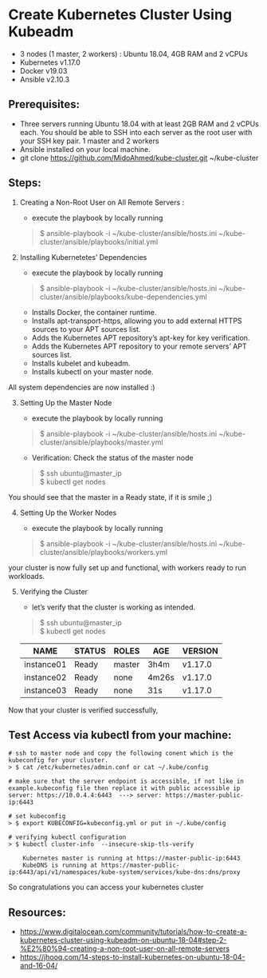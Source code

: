 
# Create Kubernetes Cluster Using Kubeadm
 - 3 nodes (1 master, 2 workers) : Ubuntu 18.04, 4GB RAM and 2 vCPUs
 - Kubernetes v1.17.0
 - Docker v19.03
 - Ansible v2.10.3

## Prerequisites:

- Three servers running Ubuntu 18.04 with at least 2GB RAM and 2 vCPUs each. You should be able to SSH into each server as the root user with your SSH key pair.
        1 master and 2 workers
- Ansible installed on your local machine.
- git clone https://github.com/MidoAhmed/kube-cluster.git ~/kube-cluster

## Steps:

1. Creating a Non-Root User on All Remote Servers :
    * execute the playbook by locally running
    > $ ansible-playbook -i ~/kube-cluster/ansible/hosts.ini ~/kube-cluster/ansible/playbooks/initial.yml

2.  Installing Kubernetetes’ Dependencies
    * execute the playbook by locally running
    > $ ansible-playbook -i ~/kube-cluster/ansible/hosts.ini ~/kube-cluster/ansible/playbooks/kube-dependencies.yml

    - Installs Docker, the container runtime.
    - Installs apt-transport-https, allowing you to add external HTTPS sources to your APT sources list.
    - Adds the Kubernetes APT repository’s apt-key for key verification.
    - Adds the Kubernetes APT repository to your remote servers’ APT sources list.
    - Installs kubelet and kubeadm.
    - Installs kubectl on your master node.
    
 All system dependencies are now installed :)

3. Setting Up the Master Node

    * execute the playbook by locally running
    > $ ansible-playbook -i ~/kube-cluster/ansible/hosts.ini ~/kube-cluster/ansible/playbooks/master.yml

    * Verification: Check the status of the master node
    > $ ssh ubuntu@master_ip\
    > $ kubectl get nodes

You should see that the master in a Ready state, if it is smile ;)

4. Setting Up the Worker Nodes

    * execute the playbook by locally running
    > $ ansible-playbook -i ~/kube-cluster/ansible/hosts.ini ~/kube-cluster/ansible/playbooks/workers.yml
    
your cluster is now fully set up and functional, with workers ready to run workloads. 

5. Verifying the Cluster
    
    * let’s verify that the cluster is working as intended.
    > $ ssh ubuntu@master_ip\
    > $ kubectl get nodes

    | NAME        | STATUS      | ROLES       | AGE     | VERSION |
    | ----------- | ----------- | ----------- | --------|---------|
    | instance01  | Ready       | master      | 3h4m    | v1.17.0 |
    | instance02  | Ready       | none        | 4m26s   | v1.17.0 |
    | instance03  | Ready       | none        | 31s     | v1.17.0 |

Now that your cluster is verified successfully, 

## Test Access via kubectl from your machine:
    
    # ssh to master node and copy the following conent which is the kubeconfig for your cluster.
    > $ cat /etc/kubernetes/admin.conf or cat ~/.kube/config

    # make sure that the server endpoint is accessible, if not like in example.kubeconfig file then replace it with public accessible ip
    server: https://10.0.4.4:6443  ---> server: https://master-public-ip:6443

    # set kubeconfig
    > $ export KUBECONFIG=kubeconfig.yml or put in ~/.kube/config

    # verifying kubectl configuration
    > $ kubectl cluster-info  --insecure-skip-tls-verify

        Kubernetes master is running at https://master-public-ip:6443
        KubeDNS is running at https://master-public-ip:6443/api/v1/namespaces/kube-system/services/kube-dns:dns/proxy

So congratulations you can access your kubernetes cluster 

## Resources:
- https://www.digitalocean.com/community/tutorials/how-to-create-a-kubernetes-cluster-using-kubeadm-on-ubuntu-18-04#step-2-%E2%80%94-creating-a-non-root-user-on-all-remote-servers
- https://jhooq.com/14-steps-to-install-kubernetes-on-ubuntu-18-04-and-16-04/
